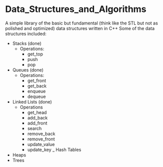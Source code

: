 # Data_Structures_and_Algorithms
A simple library of the basic but fundamental (think like the STL but not as polished and optimized) data structures written in C++
Some of the data structures included:
  - Stacks (done)
    - Operations: 
      - get_top 
      - push
      - pop
  - Queues (done)
    - Operations: 
      - get_front 
      - get_back 
      - enqueue
      - dequeue
  - Linked Lists (done)
    - Operations 
      - get_head 
      - add_back
      - add_front 
      - search 
      - remove_back 
      - remove_front 
      - update_value 
      - update_key
  _ Hash Tables
  - Heaps
  - Trees
